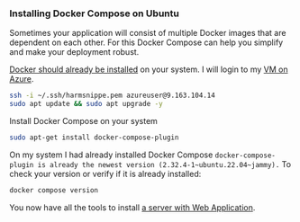 ### Installing Docker Compose on Ubuntu

Sometimes your application will consist of multiple Docker images that are dependent on each other. For this Docker Compose can help you simplify and make your deployment robust. 

[Docker should already be installed](./Docker_on_Ubuntu.md) on your system. I will login to my [VM on Azure](./README.md).

```bash
ssh -i ~/.ssh/harmsnippe.pem azureuser@9.163.104.14
sudo apt update && sudo apt upgrade -y
```

Install Docker Compose on your system

``` bash
sudo apt-get install docker-compose-plugin
```

On my system I had already installed Docker Compose `docker-compose-plugin is already the newest version (2.32.4-1~ubuntu.22.04~jammy).` To check your version or verify if it is already installed:

```bash
docker compose version
```

You now have all the tools to install [a server with Web Application](../ServerMetWebApplicatie/Gomoku_on_Ubuntu.md). 